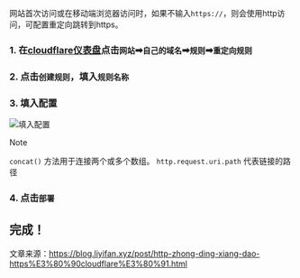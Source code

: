 网站首次访问或在移动端浏览器访问时，如果不输入`https://`，则会使用http访问，可配置重定向跳转到https。

### 1. 在[cloudflare仪表盘](https://dash.cloudflare.com/)点击`网站`➡`自己的域名`➡`规则`➡`重定向规则`

### 2. 点击`创建规则`，填入`规则名称`

### 3. 填入配置

![填入配置](/assets/file/2025/02/a2acd9c35c8003387c6ae.webp)

> [!NOTE]
> `concat()`  方法用于连接两个或多个数组。
`http.request.uri.path`  代表链接的路径

### 4. 点击`部署`

## 完成！

文章来源：https://blog.liyifan.xyz/post/http-zhong-ding-xiang-dao-https%E3%80%90cloudflare%E3%80%91.html